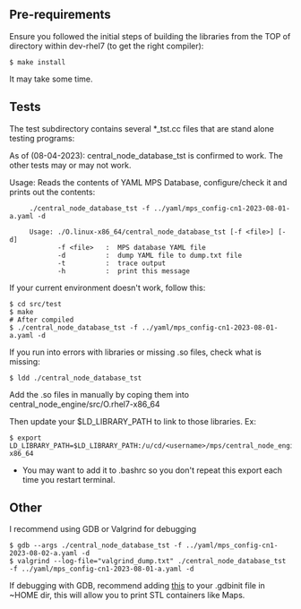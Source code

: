 Pre-requirements
------------
Ensure you followed the initial steps of building the libraries from the TOP of directory within dev-rhel7 (to get the right compiler):
```
$ make install
```
It may take some time.

Tests
-----

The test subdirectory contains several *_tst.cc files that are stand alone testing programs:

As of (08-04-2023): central_node_database_tst is confirmed to work. The other tests may or may not work.

Usage: Reads the contents of YAML MPS Database, configure/check it and prints out the contents:

```     
     ./central_node_database_tst -f ../yaml/mps_config-cn1-2023-08-01-a.yaml -d

     Usage: ./O.linux-x86_64/central_node_database_tst [-f <file>] [-d]
       	    -f <file>   :  MPS database YAML file
       	    -d          :  dump YAML file to dump.txt file
       	    -t          :  trace output
       	    -h          :  print this message
```

If your current environment doesn't work, follow this:

```
$ cd src/test
$ make
# After compiled
$ ./central_node_database_tst -f ../yaml/mps_config-cn1-2023-08-01-a.yaml -d
```
If you run into errors with libraries or missing .so files, check what is missing:
```
$ ldd ./central_node_database_tst
```
Add the .so files in manually by coping them into central_node_engine/src/O.rhel7-x86_64

Then update your $LD_LIBRARY_PATH to link to those libraries. Ex:
```
$ export LD_LIBRARY_PATH=$LD_LIBRARY_PATH:/u/cd/<username>/mps/central_node_engine/src/O.rhel7-x86_64
```
* You may want to add it to .bashrc so you don't repeat this export each time you restart terminal.


Other
-----
I recommend using GDB or Valgrind for debugging
```
$ gdb --args ./central_node_database_tst -f ../yaml/mps_config-cn1-2023-08-02-a.yaml -d
$ valgrind --log-file="valgrind_dump.txt" ./central_node_database_tst -f ../yaml/mps_config-cn1-2023-08-01-a.yaml -d
```
If debugging with GDB, recommend adding [this](http://www.yolinux.com/TUTORIALS/src/dbinit_stl_views-1.03.txt) to your .gdbinit file in ~HOME dir, this will allow you to print STL containers like Maps.